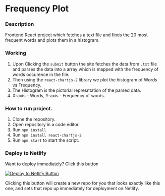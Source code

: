 # Frequency Plot

### Description 
Frontend React project which fetches a text file and finds the 20 most frequent words and plots them in a histogram.

### Working 
1. Upon Clicking the `submit` button the site fetches the data from `.txt` file and parses the data into a array which is mapped with the frequency of words occurence in the file.
2. Then using the `react-chartjs-2` library we plot the histogram of Words vs Frequency.
3. The Histogram is the pictorial represntation of the parsed data. 
4. X-axis - Words, Y-axis - Frequency of words.



### How to run project.
1) Clone the repository. <br/>
2) Open repository in a code editor. <br/>
3) Run `npm install` <br/>
4) Run `npm install react-chartjs-2`
5) Run `npm start` to start the script. <br/>

### Deploy to Netlify

Want to deploy immediately? Click this button

[![Deploy to Netlify Button](https://www.netlify.com/img/deploy/button.svg)](https://app.netlify.com/start/deploy?repository=https://github.com/AnkitNub/frequency_plot)

Clicking this button will create a new repo for you that looks exactly like this one, and sets that repo up immediately for deployment on Netlify.
